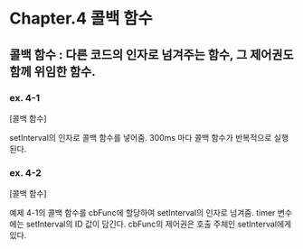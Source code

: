 # Chapter.4 콜백 함수

## 콜백 함수 : 다른 코드의 인자로 넘겨주는 함수, 그 제어권도 함께 위임한 함수.

### ex. 4-1

[콜백 함수]

setInterval의 인자로 콜백 함수를 넣어줌.
300ms 마다 콜백 함수가 반복적으로 실행된다.

### ex. 4-2

[콜백 함수]

예제 4-1의 콜백 함수를 cbFunc에 할당하여 setInterval의 인자로 넘겨줌.
timer 변수에는 setInterval의 ID 값이 담긴다.
cbFunc의 제어권은 호출 주체인 setInterval에게 있다.
